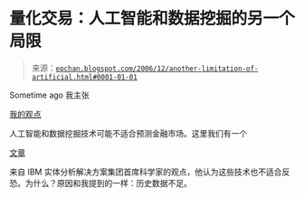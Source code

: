 <!--yml

分类：未分类

日期：2024-05-12 19:25:58

-->

# 量化交易：人工智能和数据挖掘的另一个局限

> 来源：[`epchan.blogspot.com/2006/12/another-limitation-of-artificial.html#0001-01-01`](http://epchan.blogspot.com/2006/12/another-limitation-of-artificial.html#0001-01-01)

Sometime ago 我主张

[我的观点](http://epchan.blogspot.com/2006/12/artificial-intelligence-and-stock.html)

人工智能和数据挖掘技术可能不适合预测金融市场。这里我们有一个

[文章](http://www.kdnuggets.com/news/2006/n24/3i.html)

来自 IBM 实体分析解决方案集团首席科学家的观点，他认为这些技术也不适合反恐。为什么？原因和我提到的一样：历史数据不足。
